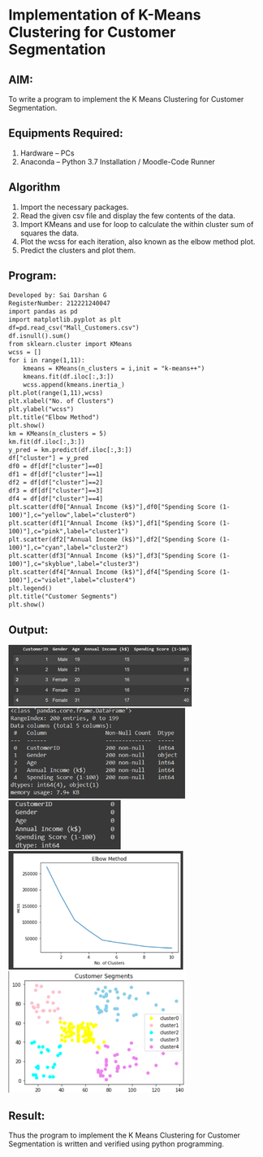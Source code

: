 # Implementation of K-Means Clustering for Customer Segmentation
## AIM:
To write a program to implement the K Means Clustering for Customer Segmentation.
## Equipments Required:
1. Hardware – PCs
2. Anaconda – Python 3.7 Installation / Moodle-Code Runner
## Algorithm
1. Import the necessary packages.
2. Read the given csv file and display the few contents of the data.
3. Import KMeans and use for loop to calculate the within cluster sum of squares the data.
4. Plot the wcss for each iteration, also known as the elbow method plot.
5. Predict the clusters and plot them.
## Program:
```
Developed by: Sai Darshan G
RegisterNumber: 212221240047
import pandas as pd
import matplotlib.pyplot as plt
df=pd.read_csv("Mall_Customers.csv")
df.isnull().sum()
from sklearn.cluster import KMeans
wcss = []  
for i in range(1,11):
    kmeans = KMeans(n_clusters = i,init = "k-means++")
    kmeans.fit(df.iloc[:,3:])
    wcss.append(kmeans.inertia_)
plt.plot(range(1,11),wcss)
plt.xlabel("No. of Clusters")
plt.ylabel("wcss")
plt.title("Elbow Method")
plt.show()
km = KMeans(n_clusters = 5)
km.fit(df.iloc[:,3:])
y_pred = km.predict(df.iloc[:,3:])
df["cluster"] = y_pred
df0 = df[df["cluster"]==0]
df1 = df[df["cluster"]==1]
df2 = df[df["cluster"]==2]
df3 = df[df["cluster"]==3]
df4 = df[df["cluster"]==4]
plt.scatter(df0["Annual Income (k$)"],df0["Spending Score (1-100)"],c="yellow",label="cluster0")
plt.scatter(df1["Annual Income (k$)"],df1["Spending Score (1-100)"],c="pink",label="cluster1")
plt.scatter(df2["Annual Income (k$)"],df2["Spending Score (1-100)"],c="cyan",label="cluster2")
plt.scatter(df3["Annual Income (k$)"],df3["Spending Score (1-100)"],c="skyblue",label="cluster3")
plt.scatter(df4["Annual Income (k$)"],df4["Spending Score (1-100)"],c="violet",label="cluster4")
plt.legend()
plt.title("Customer Segments")
plt.show()
```
## Output:
![K Means Clustering for Customer Segmentation](1.png)
![K Means Clustering for Customer Segmentation](2.png)
![K Means Clustering for Customer Segmentation](3.png)
![K Means Clustering for Customer Segmentation](4.png)
![K Means Clustering for Customer Segmentation](5.png)
## Result:
Thus the program to implement the K Means Clustering for Customer Segmentation is written and verified using python programming.
